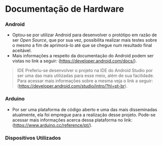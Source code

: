 # Documentação de Hardware

### Android
* Optou-se por utilizar Android para desenvolver o protótipo em razão de ser _Open Source_, que por sua vez, possibilita realizar mais testes sobre o mesmo a fim de aprimorá-lo até que se chegue num resultado final aceitável. 
* Mais informações a respeito da documentação do Android podem ser vistas no link a seguir: (https://developer.android.com/docs/).

> IDE
> Preferiu-se desenvolver o projeto na IDE do Android Studio por ser uma das mais utilizadas para esse meio, além de sua facilidade. Para acessar mais informações sobre a mesma veja o link a seguir: (https://developer.android.com/studio/intro/?hl=pt-br).

### Arduino
* Por ser uma plataforma de código aberto e uma das mais disseminadas atualmente, ela foi empregue para a realização desse projeto. Pode-se acessar mais informações acerca dessa plataforma no link: (https://www.arduino.cc/reference/pt/).

### Dispositivos Utilizados

